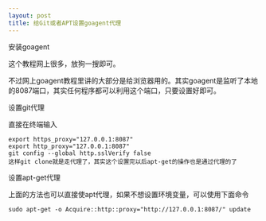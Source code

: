 ```yaml
---
layout: post
title: 给Git或者APT设置goagent代理
---
```

安装goagent

这个教程网上很多，放狗一搜即可。

不过网上goagent教程里讲的大部分是给浏览器用的。其实goagent是监听了本地的8087端口，其实任何程序都可以利用这个端口，只要设置好即可。

设置git代理

直接在终端输入

```
export https_proxy="127.0.0.1:8087"
export http_proxy="127.0.0.1:8087"
git config --global http.sslVerify false
这样git clone就是走代理了，其实这个设置完以后apt-get的操作也是通过代理的了
```
设置apt-get代理

上面的方法也可以直接使apt代理，如果不想设置环境变量，可以使用下面命令
```
sudo apt-get -o Acquire::http::proxy="http://127.0.0.1:8087/" update
```

